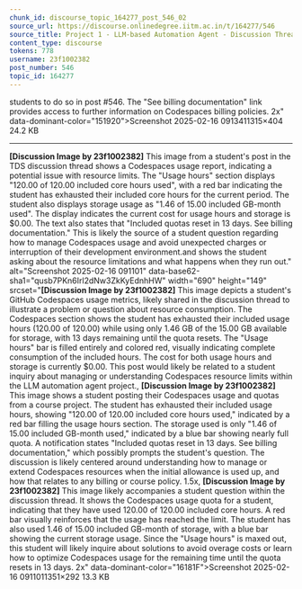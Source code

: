 ```yaml
---
chunk_id: discourse_topic_164277_post_546_02
source_url: https://discourse.onlinedegree.iitm.ac.in/t/164277/546
source_title: Project 1 - LLM-based Automation Agent - Discussion Thread [TDS Jan 2025]
content_type: discourse
tokens: 778
username: 23f1002382
post_number: 546
topic_id: 164277
---
```


 students to do so in post #546. The "See billing documentation" link provides access to further information on Codespaces billing policies. 2x" data-dominant-color="151920">Screenshot 2025-02-16 0913411315×404 24.2 KB

---

**[Discussion Image by 23f1002382]** This image from a student's post in the TDS discussion thread shows a Codespaces usage report, indicating a potential issue with resource limits. The "Usage hours" section displays "120.00 of 120.00 included core hours used", with a red bar indicating the student has exhausted their included core hours for the current period. The student also displays storage usage as "1.46 of 15.00 included GB-month used". The display indicates the current cost for usage hours and storage is $0.00. The text also states that "Included quotas reset in 13 days. See billing documentation." This is likely the source of a student question regarding how to manage Codespaces usage and avoid unexpected charges or interruption of their development environment.and shows the student asking about the resource limitations and what happens when they run out." alt="Screenshot 2025-02-16 091101" data-base62-sha1="qusb7PKn6Irl2dNw3ZkKyEdnhHW" width="690" height="149" srcset="**[Discussion Image by 23f1002382]** This image depicts a student's GitHub Codespaces usage metrics, likely shared in the discussion thread to illustrate a problem or question about resource consumption. The Codespaces section shows the student has exhausted their included usage hours (120.00 of 120.00) while using only 1.46 GB of the 15.00 GB available for storage, with 13 days remaining until the quota resets. The "Usage hours" bar is filled entirely and colored red, visually indicating complete consumption of the included hours. The cost for both usage hours and storage is currently $0.00. This post would likely be related to a student inquiry about managing or understanding Codespaces resource limits within the LLM automation agent project., **[Discussion Image by 23f1002382]** This image shows a student posting their Codespaces usage and quotas from a course project. The student has exhausted their included usage hours, showing "120.00 of 120.00 included core hours used," indicated by a red bar filling the usage hours section. The storage used is only "1.46 of 15.00 included GB-month used," indicated by a blue bar showing nearly full quota. A notification states "Included quotas reset in 13 days. See billing documentation," which possibly prompts the student's question. The discussion is likely centered around understanding how to manage or extend Codespaces resources when the initial allowance is used up, and how that relates to any billing or course policy. 1.5x, **[Discussion Image by 23f1002382]** This image likely accompanies a student question within the discussion thread. It shows the Codespaces usage quota for a student, indicating that they have used 120.00 of 120.00 included core hours. A red bar visually reinforces that the usage has reached the limit. The student has also used 1.46 of 15.00 included GB-month of storage, with a blue bar showing the current storage usage. Since the "Usage hours" is maxed out, this student will likely inquire about solutions to avoid overage costs or learn how to optimize Codespaces usage for the remaining time until the quota resets in 13 days. 2x" data-dominant-color="16181F">Screenshot 2025-02-16 0911011351×292 13.3 KB
